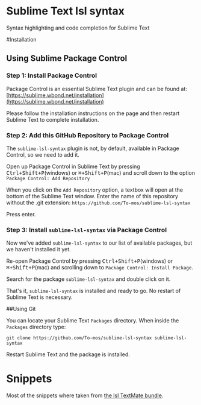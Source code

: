 # Sublime Text lsl syntax

Syntax highlighting and code completion for Sublime Text

#Installation

## Using Sublime Package Control

### Step 1: Install Package Control

Package Control is an essential Sublime Text plugin and can be found at: [https://sublime.wbond.net/installation](https://sublime.wbond.net/installation)

Please follow the installation instructions on the page and then restart Sublime Text to complete installation.

### Step 2: Add this GitHub Repository to Package Control

The `sublime-lsl-syntax` plugin is not, by default, available in Package Control, so we need to add it.

Open up Package Control in Sublime Text by pressing <kbd>Ctrl+Shift+P</kbd>(windows) or <kbd>⌘+Shift+P</kbd>(mac) and scroll down to the option `Package Control: Add Repository`

When you click on the `Add Repository` option, a textbox will open at the bottom of the Sublime Text window.  Enter the name of this repository without the .git extension: `https://github.com/To-mos/sublime-lsl-syntax`

Press enter.

### Step 3: Install `sublime-lsl-syntax` via Package Control

Now we've added `sublime-lsl-syntax` to our list of available packages, but we haven't installed it yet.

Re-open Package Control by pressing <kbd>Ctrl+Shift+P</kbd>(windows) or <kbd>⌘+Shift+P</kbd>(mac) and scrolling down to `Package Control: Install Package`.

Search for the package `sublime-lsl-syntax` and double click on it.

That's it, `sublime-lsl-syntax` is installed and ready to go. No restart of Sublime Text is necessary.

##Using Git

You can locate your Sublime Text `Packages` directory. When inside the `Packages` directory type:

`git clone https://github.com/To-mos/sublime-lsl-syntax sublime-lsl-syntax`

Restart Sublime Text and the package is installed.

# Snippets

Most of the snippets where taken from [the lsl TextMate bundle](http://forums-archive.secondlife.com/54/ae/89389/1.html).
